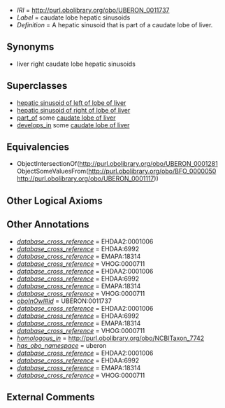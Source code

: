  * *IRI* = http://purl.obolibrary.org/obo/UBERON_0011737
 * *Label* = caudate lobe hepatic sinusoids
 * *Definition* = A hepatic sinusoid that is part of a caudate lobe of liver.

## Synonyms

 * liver right caudate lobe hepatic sinusoids

## Superclasses

 * [hepatic sinusoid of left of lobe of liver](../../UBERON/48/UBERON_0009548.md)
 * [hepatic sinusoid of right of lobe of liver](../../UBERON/49/UBERON_0009549.md)
 * [part_of](../../BFO/50/BFO_0000050.md) some [caudate lobe of liver](../../UBERON/17/UBERON_0001117.md)
 * [develops_in](../../RO/26/RO_0002226.md) some [caudate lobe of liver](../../UBERON/17/UBERON_0001117.md)

## Equivalencies

 * ObjectIntersectionOf(<http://purl.obolibrary.org/obo/UBERON_0001281> ObjectSomeValuesFrom(<http://purl.obolibrary.org/obo/BFO_0000050> <http://purl.obolibrary.org/obo/UBERON_0001117>))

## Other Logical Axioms


## Other Annotations

 * *[database_cross_reference](../../ef/oboInOwl#hasDbXref.md)* = EHDAA2:0001006
 * *[database_cross_reference](../../ef/oboInOwl#hasDbXref.md)* = EHDAA:6992
 * *[database_cross_reference](../../ef/oboInOwl#hasDbXref.md)* = EMAPA:18314
 * *[database_cross_reference](../../ef/oboInOwl#hasDbXref.md)* = VHOG:0000711
 * *[database_cross_reference](../../ef/oboInOwl#hasDbXref.md)* = EHDAA2:0001006
 * *[database_cross_reference](../../ef/oboInOwl#hasDbXref.md)* = EHDAA:6992
 * *[database_cross_reference](../../ef/oboInOwl#hasDbXref.md)* = EMAPA:18314
 * *[database_cross_reference](../../ef/oboInOwl#hasDbXref.md)* = VHOG:0000711
 * *[oboInOwl#id](../../id/oboInOwl#id.md)* = UBERON:0011737
 * *[database_cross_reference](../../ef/oboInOwl#hasDbXref.md)* = EHDAA2:0001006
 * *[database_cross_reference](../../ef/oboInOwl#hasDbXref.md)* = EHDAA:6992
 * *[database_cross_reference](../../ef/oboInOwl#hasDbXref.md)* = EMAPA:18314
 * *[database_cross_reference](../../ef/oboInOwl#hasDbXref.md)* = VHOG:0000711
 * *[homologous_in](../../core#homologous/in/core#homologous_in.md)* = http://purl.obolibrary.org/obo/NCBITaxon_7742
 * *[has_obo_namespace](../../ce/oboInOwl#hasOBONamespace.md)* = uberon
 * *[database_cross_reference](../../ef/oboInOwl#hasDbXref.md)* = EHDAA2:0001006
 * *[database_cross_reference](../../ef/oboInOwl#hasDbXref.md)* = EHDAA:6992
 * *[database_cross_reference](../../ef/oboInOwl#hasDbXref.md)* = EMAPA:18314
 * *[database_cross_reference](../../ef/oboInOwl#hasDbXref.md)* = VHOG:0000711

## External Comments

